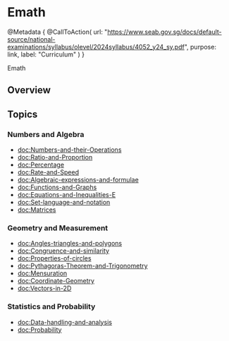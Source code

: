 # Emath

@Metadata {
    @CallToAction(
        url: "https://www.seab.gov.sg/docs/default-source/national-examinations/syllabus/olevel/2024syllabus/4052_y24_sy.pdf",
        purpose: link,
        label: "Curriculum"
    )
}

Emath

## Overview

## Topics
### Numbers and Algebra
- <doc:Numbers-and-their-Operations>
- <doc:Ratio-and-Proportion>
- <doc:Percentage>
- <doc:Rate-and-Speed>
- <doc:Algebraic-expressions-and-formulae>
- <doc:Functions-and-Graphs>
- <doc:Equations-and-Inequalities-E>
- <doc:Set-language-and-notation>
- <doc:Matrices>

### Geometry and Measurement
- <doc:Angles-triangles-and-polygons>
- <doc:Congruence-and-similarity>
- <doc:Properties-of-circles>
- <doc:Pythagoras-Theorem-and-Trigonometry>
- <doc:Mensuration>
- <doc:Coordinate-Geometry>
- <doc:Vectors-in-2D>

### Statistics and Probability
- <doc:Data-handling-and-analysis>
- <doc:Probability>